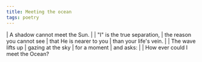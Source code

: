 ```yaml
---
title: Meeting the ocean
tags: poetry
---
```


| A shadow cannot meet the Sun.
|
| "I" is the true separation,
| the reason you cannot see
| that He is nearer to you
| than your life's vein.
|
| The wave lifts up
| gazing at the sky
|   for a moment
| and asks:
|
| How ever could I meet the Ocean?
